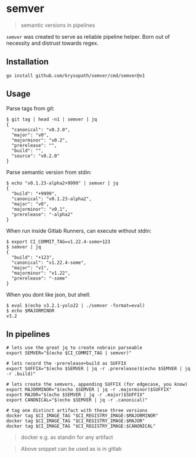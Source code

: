 # semver

> semantic versions in pipelines


`semver` was created to serve as reliable pipeline helper. Born out of
necessity and distrust towards regex.


## Installation

```
go install github.com/krysopath/semver/cmd/semver@v1
```

## Usage

Parse tags from git:
```
$ git tag | head -n1 | semver | jq
{
  "canonical": "v0.2.0",
  "major": "v0",
  "majorminor": "v0.2",
  "prerelease": "",
  "build": "",
  "source": "v0.2.0"
}
```

Parse semantic version from stdin:
```
$ echo "v0.1.23-alpha2+9999" | semver | jq
{
  "build": "+9999",
  "canonical": "v0.1.23-alpha2",
  "major": "v0",
  "majorminor": "v0.1",
  "prerelease": "-alpha2"
}
```


When run inside Gitlab Runners, can execute without stdin:
```
$ export CI_COMMIT_TAG=v1.22.4-some+123
$ semver | jq
{
  "build": "+123",
  "canonical": "v1.22.4-some",
  "major": "v1",
  "majorminor": "v1.22",
  "prerelease": "-some"
}
```

When you dont like json, but shell:
```
$ eval $(echo v3.2.1-yolo22 | ./semver -format=eval)
$ echo $MAJORMINOR
v3.2
```


## In pipelines

```
# lets use the great jq to create nobrain parseable 
export SEMVER="$(echo $CI_COMMIT_TAG | semver)"

# lets record the -prerelease+build as SUFFIX
export SUFFIX="$(echo $SEMVER | jq -r .prerelease)$(echo $SEMVER | jq -r .build)"

# lets create the semvers, appending SUFFIX (for edgecase, you know)
export MAJORMINOR="$(echo $SEMVER | jq -r .majorminor)$SUFFIX"
export MAJOR="$(echo $SEMVER | jq -r .major)$SUFFIX"
export CANONICAL="$(echo $SEMVER | jq -r .canonical)"

# tag one distinct artifact with these three versions
docker tag $CI_IMAGE_TAG "$CI_REGISTRY_IMAGE:$MAJORMINOR"
docker tag $CI_IMAGE_TAG "$CI_REGISTRY_IMAGE:$MAJOR"
docker tag $CI_IMAGE_TAG "$CI_REGISTRY_IMAGE:$CANONICAL"
```

> docker e.g. as standin for any artifact


> Above snippet can be used as is in gitlab
